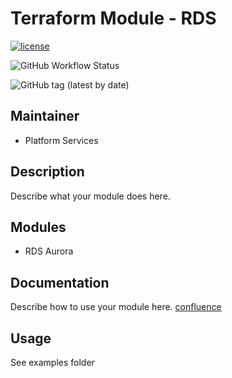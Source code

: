 # Terraform Module - RDS

[![license](https://img.shields.io/badge/License-Apache%202.0-blue.svg)](https://opensource.org/licenses/Apache-2.0)

![GitHub Workflow Status](https://img.shields.io/github/workflow/status/ohpensource/terraform-aws-ohp-rds/continuous-delivery)

![GitHub tag (latest by date)](https://img.shields.io/github/v/tag/ohpensource/terraform-aws-ohp-rds)

## Maintainer

* Platform Services

## Description

Describe what your module does here.

## Modules

* RDS Aurora

## Documentation

Describe how to use your module here.
[confluence](https://ohpendev.atlassian.net/wiki/spaces/CCE/pages/2062320795/Terraform+Modules)

## Usage

See examples folder
